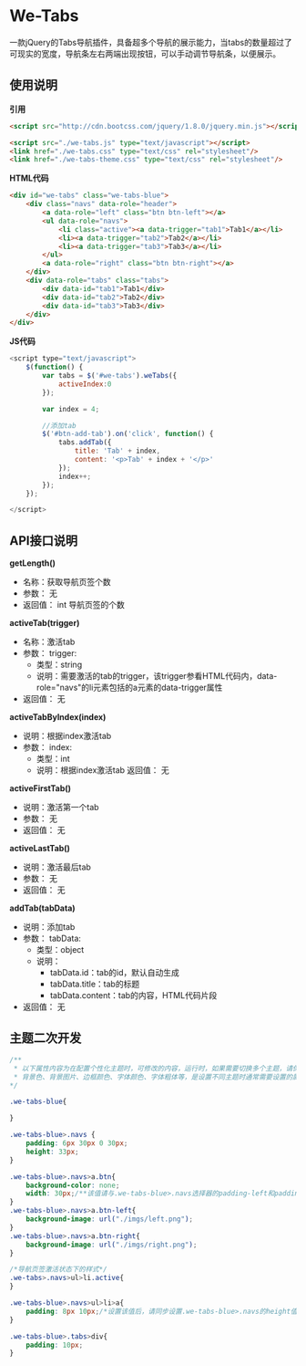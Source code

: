 # We-Tabs


一款jQuery的Tabs导航插件，具备超多个导航的展示能力，当tabs的数量超过了可现实的宽度，导航条左右两端出现按钮，可以手动调节导航条，以便展示。



## 使用说明


**引用**

````` html
<script src="http://cdn.bootcss.com/jquery/1.8.0/jquery.min.js"></script>

<script src="./we-tabs.js" type="text/javascript"></script>
<link href="./we-tabs.css" type="text/css" rel="stylesheet"/>
<link href="./we-tabs-theme.css" type="text/css" rel="stylesheet"/>

`````


**HTML代码**

````` html
<div id="we-tabs" class="we-tabs-blue">
    <div class="navs" data-role="header">
        <a data-role="left" class="btn btn-left"></a>
        <ul data-role="navs">
            <li class="active"><a data-trigger="tab1">Tab1</a></li>
            <li><a data-trigger="tab2">Tab2</a></li>
            <li><a data-trigger="tab3">Tab3</a></li>
        </ul>
        <a data-role="right" class="btn btn-right"></a>
    </div>
    <div data-role="tabs" class="tabs">
        <div data-id="tab1">Tab1</div>
        <div data-id="tab2">Tab2</div>
        <div data-id="tab3">Tab3</div>
    </div>
</div>
`````

**JS代码**

````` js
<script type="text/javascript">
    $(function() {
        var tabs = $('#we-tabs').weTabs({
            activeIndex:0
        });

        var index = 4;

        //添加tab
        $('#btn-add-tab').on('click', function() {
            tabs.addTab({
                title: 'Tab' + index,
                content: '<p>Tab' + index + '</p>'
            });
            index++;
        });
    });

</script>

`````


## API接口说明

**getLength()**

* 名称：获取导航页签个数
* 参数：
    无
* 返回值：
    int 导航页签的个数


**activeTab(trigger)**

* 名称：激活tab
* 参数：
    trigger:
    + 类型：string
    + 说明：需要激活的tab的trigger，该trigger参看HTML代码内，data-role="navs"的li元素包括的a元素的data-trigger属性
* 返回值：
    无


**activeTabByIndex(index)**

* 说明：根据index激活tab
* 参数：
    index:
    + 类型：int
    + 说明：根据index激活tab
返回值：
    无

**activeFirstTab()**

* 说明：激活第一个tab
* 参数：
    无
* 返回值：
    无


**activeLastTab()**

* 说明：激活最后tab
* 参数：
    无
* 返回值：
    无

**addTab(tabData)**

* 说明：添加tab
* 参数：
    tabData:
    + 类型：object
    + 说明：
        - tabData.id：tab的id，默认自动生成
        - tabData.title：tab的标题
        - tabData.content：tab的内容，HTML代码片段
* 返回值：
    无



## 主题二次开发

````` css
/**
 * 以下属性内容为在配置个性化主题时，可修改的内容，运行时，如果需要切换多个主题，请保持padding、margin、height、width等值一致，以达到最佳可视效果
 * 背景色、背景图片、边框颜色、字体颜色、字体粗体等，是设置不同主题时通常需要设置的属性值，此处不一一列举
*/

.we-tabs-blue{

}

.we-tabs-blue>.navs {
    padding: 6px 30px 0 30px;
    height: 33px;
}

.we-tabs-blue>.navs>a.btn{
    background-color: none;
    width: 30px;/**该值请与.we-tabs-blue>.navs选择器的padding-left和padding-right保持一致，以达到最佳可是效果*/
}
.we-tabs-blue>.navs>a.btn-left{
    background-image: url("./imgs/left.png");
}
.we-tabs-blue>.navs>a.btn-right{
    background-image: url("./imgs/right.png");
}

/*导航页签激活状态下的样式*/
.we-tabs>.navs>ul>li.active{
}

.we-tabs-blue>.navs>ul>li>a{
    padding: 8px 10px;/*设置该值后，请同步设置.we-tabs-blue>.navs的height值，以达到最佳展示效果*/
}

.we-tabs-blue>.tabs>div{
    padding: 10px;
}
`````




